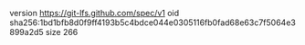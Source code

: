 version https://git-lfs.github.com/spec/v1
oid sha256:1bd1bfb8d0f9ff4193b5c4bdce044e0305116fb0fad68e63c7f5064e3899a2d5
size 266
